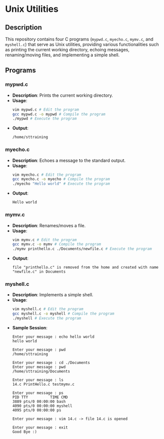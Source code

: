 # Unix Utilities

## Description

This repository contains four C programs (`mypwd.c`, `myecho.c`, `mymv.c`, and `myshell.c`) that serve as Unix utilities, providing various functionalities such as printing the current working directory, echoing messages, renaming/moving files, and implementing a simple shell.

## Programs

### mypwd.c

- **Description**: Prints the current working directory.
- **Usage**:
  ```bash
  vim mypwd.c # Edit the program
  gcc mypwd.c -o mypwd # Compile the program
  ./mypwd # Execute the program
  ```
- **Output**:
  ```
  /home/sttraining
  ```

### myecho.c

- **Description**: Echoes a message to the standard output.
- **Usage**:
  ```bash
  vim myecho.c # Edit the program
  gcc myecho.c -o myecho # Compile the program
  ./myecho "Hello world" # Execute the program
  ```
- **Output**:
  ```
  Hello world
  ```

### mymv.c

- **Description**: Renames/moves a file.
- **Usage**:
  ```bash
  vim mymv.c # Edit the program
  gcc mymv.c -o mymv # Compile the program
  ./mymv printhello.c ./Documents/newfile.c # Execute the program
  ```
- **Output**:
  ```
  file "printhello.c" is removed from the home and created with name "newfile.c" in Documents
  ```

### myshell.c

- **Description**: Implements a simple shell.
- **Usage**:
  ```bash
  vim myshell.c # Edit the program
  gcc myshell.c -o myshell # Compile the program
  ./myshell # Execute the program
  ```
- **Sample Session**:
  ```
  Enter your message : echo hello world
  hello world

  Enter your message : pwd
  /home/sttraining

  Enter your message : cd ./Documents
  Enter your message : pwd
  /home/sttraining/Documents

  Enter your message : ls
  14.c PrintHello.c testmymv.c

  Enter your message : ps
  PID TTY          TIME CMD
  3889 pts/0 00:00:00 bash
  4090 pts/0 00:00:00 myshell
  4095 pts/0 00:00:00 ps

  Enter your message : vim 14.c -> file 14.c is opened

  Enter your message : exit
  Good Bye :)
  ```

